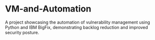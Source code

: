 # VM-and-Automation
A project showcasing the automation of vulnerability management using Python and IBM BigFix, demonstrating backlog reduction and improved security posture.
